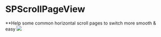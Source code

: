 # SPScrollPageView
**Help some common horizontal scroll pages to switch more smooth &amp; easy
![](https://github.com/Tr2e/SPScrollPageView/raw/master/Pictures/SPScrollPageView.png)
